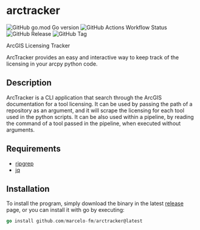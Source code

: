 # arctracker

![GitHub go.mod Go version](https://img.shields.io/github/go-mod/go-version/marcelo-fm/arctracker?style=for-the-badge) ![GitHub Actions Workflow Status](https://img.shields.io/github/actions/workflow/status/marcelo-fm/arctracker/.github%2Fworkflows%2Fgo.yml?style=for-the-badge) ![GitHub Release](https://img.shields.io/github/v/release/marcelo-fm/arctracker?style=for-the-badge) ![GitHub Tag](https://img.shields.io/github/v/tag/marcelo-fm/arctracker?style=for-the-badge)

ArcGIS Licensing Tracker

ArcTracker provides an easy and interactive way to keep track of the licensing
in your arcpy python code.

## Description

ArcTracker is a CLI application that search through the ArcGIS documentation for
a tool licensing. It can be used by passing the path of a repository as an
argument, and it will scrape the licensing for each tool used in the python
scripts. It can be also used within a pipeline, by reading the command of a tool
passed in the pipeline, when executed without arguments.

## Requirements

- [ripgrep](https://github.com/BurntSushi/ripgrep)
- [jq](https://github.com/jqlang/jq)

## Installation

To install the program, simply download the binary in the latest
[release](https://github.com/marcelo-fm/arctracker/releases) page, or you can
install it with go by executing:

```go
go install github.com/marcelo-fm/arctracker@latest
```
